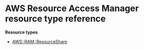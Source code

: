 # AWS Resource Access Manager resource type reference<a name="AWS_RAM"></a>

**Resource types**
+ [AWS::RAM::ResourceShare](aws-resource-ram-resourceshare.md)